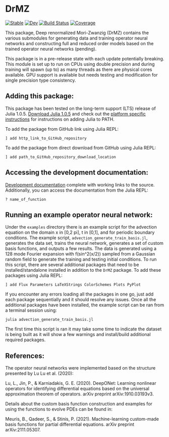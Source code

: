 # DrMZ

[![Stable](https://img.shields.io/badge/docs-stable-blue.svg)](https://brekmeuris.github.io/DrMZ.jl/stable)
[![Dev](https://img.shields.io/badge/docs-dev-blue.svg)](https://brekmeuris.github.io/DrMZ.jl/dev)
[![Build Status](https://github.com/brekmeuris/DrMZ.jl/workflows/CI/badge.svg)](https://github.com/brekmeuris/DrMZ.jl/actions)
[![Coverage](https://codecov.io/gh/brekmeuris/DrMZ.jl/branch/master/graph/badge.svg)](https://codecov.io/gh/brekmeuris/DrMZ.jl)


This package, Deep renormalized Mori-Zwanzig (DrMZ) contains the various submodules for generating data and training operator neural networks and constructing full and reduced order models based on the trained operator neural networks (pending).

This package is in a pre-release state with each update potentially breaking. This module is set up to run on CPUs using double precision and during training will spawn (up to) as many threads as there are physical cores available. GPU support is available but needs testing and modification for single precision type consistency.


## Adding this package:

This package has been tested on the long-term support (LTS) release of Julia 1.0.5. [Download Julia 1.0.5](https://julialang.org/downloads/#long_term_support_release) and check out the [platform specific instructions](https://julialang.org/downloads/platform/) for instructions on adding Julia to PATH.

To add the package from GitHub link using Julia REPL:

``` ] add http_link_to_GitHub_repository ```

To add the package from direct download from GitHub using Julia REPL:

``` ] add path_to_GitHub_repository_download_location ```


## Accessing the development documentation:

[Development documentation](https://brekmeuris.github.io/DrMZ.jl/dev/) complete with working links to the source. Additionally, you can access the documentation from the Julia REPL:

```? name_of_function```

## Running an example operator neural network:

Under the ```examples``` directory there is an example script for the advection equation on the domain x in [0,2 pi], t in [0,1], and for periodic boundary conditions. The example script, ```advection_generate_train_basis.jl```, generates the data set, trains the neural network, generates a set of custom basis functions, and outputs a few results. The data is generated using a 128 mode Fourier expansion with f(sin^2(x/2)) sampled from a Gaussian random field to generate the training and testing initial conditions. To run this script, there are several additional packages that need to be installed/standalone installed in addition to the ```DrMZ``` package. To add these packages using Julia REPL:

``` ] add Flux Parameters LaTeXStrings ColorSchemes Plots PyPlot ```

If you encounter any errors loading all the packages in one go, just add each package sequentially and it should resolve any issues. Once all the additional packages have been installed, the example script can be ran from a terminal session using:

```julia advection_generate_train_basis.jl```

The first time this script is ran it may take some time to indicate the dataset is being built as it will show a few warnings and install/build additional required packages.

## References:

The operator neural networks were implemented based on the structure presented by Lu Lu et al. (2020):

Lu, L., Jin, P., & Karniadakis, G. E. (2020). DeepONet: Learning nonlinear operators for identifying differential equations based on the universal approximation theorem of operators. arXiv preprint arXiv:1910.03193v3.

Details about the custom basis function construction and examples for using the functions to evolve PDEs can be found in:

Meuris, B., Qadeer, S., & Stinis, P. (2021). Machine-learning custom-made basis functions for partial differential equations. arXiv preprint arXiv:2111.05307.